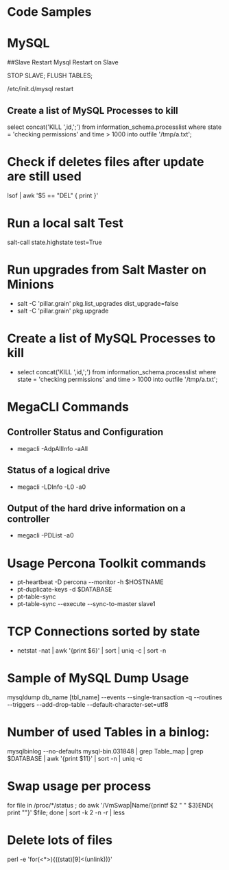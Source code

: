 # Code Samples

# MySQL 

##Slave Restart
  Mysql Restart on Slave

  STOP SLAVE;
  FLUSH TABLES;

  /etc/init.d/mysql restart

## Create a list of MySQL Processes to kill
  select concat('KILL ',id,';') from information_schema.processlist where state = 'checking permissions' and time > 1000 into outfile '/tmp/a.txt';

# Check if deletes files after update are still used
  lsof | awk '$5 == "DEL" { print }'


# Run a local salt Test
  salt-call state.highstate test=True

# Run upgrades from Salt Master on Minions 
  * salt -C 'pillar.grain' pkg.list_upgrades dist_upgrade=false
  * salt -C 'pillar.grain' pkg.upgrade


# Create a list of MySQL Processes to kill
  * select concat('KILL ',id,';') from information_schema.processlist where state = 'checking permissions' and time > 1000 into outfile '/tmp/a.txt';


# MegaCLI Commands 
## Controller Status and Configuration
  * megacli -AdpAllInfo -aAll
## Status of a logical drive
  * megacli -LDInfo -L0 -a0
## Output of the hard drive information on a controller
  * megacli -PDList -a0


# Usage Percona Toolkit commands
  * pt-heartbeat -D percona --monitor -h $HOSTNAME
  * pt-duplicate-keys -d $DATABASE 
  * pt-table-sync
  * pt-table-sync --execute --sync-to-master slave1


# TCP Connections sorted by state
  * netstat -nat | awk '{print $6}' | sort | uniq -c | sort -n


# Sample of MySQL Dump Usage
  mysqldump db_name [tbl_name] --events --single-transaction -q --routines --triggers --add-drop-table --default-character-set=utf8 


# Number of used Tables in a binlog:
  mysqlbinlog --no-defaults  mysql-bin.031848 | grep Table_map | grep $DATABASE | awk '{print $11}' | sort -n | uniq -c


# Swap usage per process
  for file in /proc/*/status ; do awk '/VmSwap|Name/{printf $2 " " $3}END{ print ""}' $file; done | sort -k 2 -n -r | less

# Delete lots of files
  perl -e 'for(<*>){((stat)[9]<(unlink))}'
